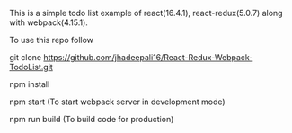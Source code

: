 This is a simple todo list example of react(16.4.1), react-redux(5.0.7) along with webpack(4.15.1).

To use this repo follow

git clone https://github.com/jhadeepali16/React-Redux-Webpack-TodoList.git

npm install

npm start   (To start webpack server in development mode)

npm run build   (To build code for production)

